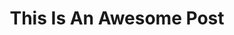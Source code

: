 ---
title: This Is An Awesome Post
created: Wed Sep 23 2020 14:42:28 GMT+0800 (China Standard Time)
---